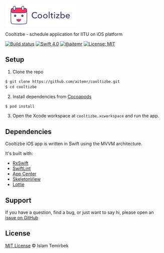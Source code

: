 <img src=".github/hero.png" alt="Cooltizbe logo" height="70">

Cooltizbe - schedule application for IITU on iOS platform

[![Build status](https://build.appcenter.ms/v0.1/apps/1eace079-6001-4a57-addc-6438a0e69e10/branches/develop/badge)](https://appcenter.ms)
[![Swift 4.0](https://img.shields.io/badge/swift-4.0-orange.svg)](#)
[![@aitemr](https://img.shields.io/badge/contact-%40aitemr-brightgreen.svg)](https://t.me/aitemr)
[![License: MIT](https://img.shields.io/badge/License-MIT-yellow.svg)](https://opensource.org/licenses/MIT)

## Setup

1. Clone the repo

```bash
$ git clone https://github.com/aitemr/cooltizbe.git
$ cd cooltizbe
```

2. Install dependencies from [Cocoapods](https://cocoapods.org/)

```bash
$ pod install
```

3. Open the Xcode workspace at `cooltizbe.xcworkspace` and run the app.

## Dependencies

Cooltizbe iOS app is written in Swift using the MVVM architecture. 

It's built with: 
* [RxSwift](https://github.com/ReactiveX/RxSwift)
* [SwiftLint](https://github.com/realm/SwiftLint)
* [App Center](https://github.com/Microsoft/AppCenter-SDK-Apple)
* [SkeletonView](https://github.com/Juanpe/SkeletonView)
* [Lottie](https://github.com/airbnb/lottie-ios)

## Support

If you have a question, find a bug, or just want to say hi, please open an [issue on GitHub](https://github.com/aitemr/cooltizbe/issues/new)

## License

[MIT License](./LICENSE) © Islam Temirbek
